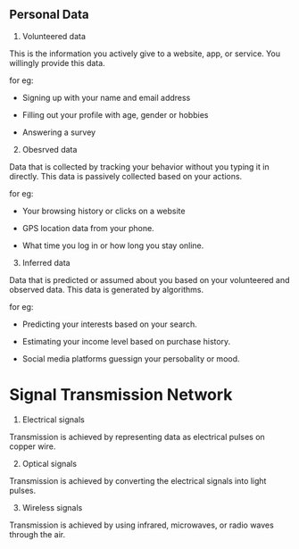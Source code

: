## Personal Data

1. Volunteered data 

This is the information you actively give to a website, app, or service. You willingly provide this data.

for eg: 

- Signing up with your name and email address

- Filling out your profile with age, gender or hobbies

- Answering a survey

2. Obesrved data

Data that is collected by tracking your behavior without you typing it in directly. This data is passively collected based on your actions.

for eg:

- Your browsing history or clicks on a website

- GPS location data from your phone.

- What time you log in or how long you stay online.


3. Inferred data

Data that is predicted or assumed about you based on your volunteered and observed data. This data is generated by algorithms.

for eg:

- Predicting your interests based on your search.

- Estimating your income level based on purchase history.

- Social media platforms guessign your persobality or mood.

# Signal Transmission Network

1. Electrical signals

Transmission is achieved by representing data as electrical pulses on copper wire.

2. Optical signals

Transmission is achieved by converting the electrical signals into light pulses.

3. Wireless signals

Transmission is achieved by using infrared, microwaves, or radio waves through the air.
